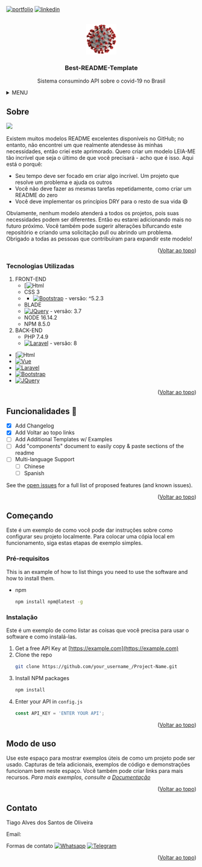 
<a name="readme-top"></a>

[![portfolio][portfolio-shield]][portfolio-url]
[![linkedin][linkedin-shield]][linkedin-url]


<!-- PROJECT LOGO -->
<br />
<div align="center">
  <a href="https://github.com/othneildrew/Best-README-Template">
    <img src="public/img/favicon/favicon_100px.png" alt="Logo" width="80" height="80">
  </a>

  <h3 align="center">Best-README-Template</h3>

  <p align="center">
    Sistema consumindo API sobre o covid-19 no Brasil
    <!-- <br />
    <a href="https://github.com/othneildrew/Best-README-Template"><strong>Explore the docs »</strong></a>
    <br />
    <br />
    <a href="https://github.com/othneildrew/Best-README-Template">View Demo</a>
    ·
    <a href="https://github.com/othneildrew/Best-README-Template/issues">Report Bug</a>
    ·
    <a href="https://github.com/othneildrew/Best-README-Template/issues">Request Feature</a> -->
  </p>
</div>



<!-- MENU -->
<details>
  <summary>MENU</summary>
  <ol>
    <li>
      <a href="#sobre">Sobre</a>
      <ul>
        <li><a href="#tecnologias-utilizadas">Tecnologias Utilizadas</a></li>
      </ul>
    </li>
    <li><a href="#funcionalidades">Funcionalidades</a></li>
    <li>
      <a href="#começando">Começando</a>
      <ul>
        <li><a href="#pré-requisitos">Pré-requisitos</a></li>
        <li><a href="#Instalação">Instalação</a></li>
      </ul>
    </li>
    <li><a href="#modo-de-uso">Modo de uso</a></li>
    <!-- <li><a href="#contribuidores">Contribuidores</a></li> -->
    <!-- <li><a href="#licença">Licença</a></li> -->
    <li><a href="#contato">Contato</a></li>
    <!-- <li><a href="#agradecimentos">Agradecimentos</a></li> -->
  </ol>
</details>



<!-- ABOUT THE PROJECT -->
## Sobre

<img src="public/img/imagem_projeto.png" />

Existem muitos modelos README excelentes disponíveis no GitHub; no entanto, não encontrei um que realmente atendesse às minhas necessidades, então criei este aprimorado. Quero criar um modelo LEIA-ME tão incrível que seja o último de que você precisará - acho que é isso. Aqui está o porquê:
* Seu tempo deve ser focado em criar algo incrível. Um projeto que resolve um problema e ajuda os outros
* Você não deve fazer as mesmas tarefas repetidamente, como criar um README do zero
* Você deve implementar os princípios DRY para o resto de sua vida :smile:

Obviamente, nenhum modelo atenderá a todos os projetos, pois suas necessidades podem ser diferentes. Então eu estarei adicionando mais no futuro próximo. Você também pode sugerir alterações bifurcando este repositório e criando uma solicitação pull ou abrindo um problema. Obrigado a todas as pessoas que contribuíram para expandir este modelo!

<p align="right">(<a href="#readme-top">Voltar ao topo</a>)</p>



### Tecnologias Utilizadas
1. FRONT-END
    * [![Html][html-web] 
    * CSS 3
    * * [![Bootstrap][Bootstrap.com]][Bootstrap-url] - versão: ^5.2.3
    * BLADE
    * [![JQuery][JQuery.com]][JQuery-url] - versão: 3.7
    * NODE 16.14.2
    * NPM 8.5.0
2. BACK-END
    * PHP 7.4.9
    * [![Laravel][Laravel.com]][Laravel-url] - versão: 8

* [![Html][html-web]
* [![Vue][Vue.js]][Vue-url]
* [![Laravel][Laravel.com]][Laravel-url]
* [![Bootstrap][Bootstrap.com]][Bootstrap-url]
* [![JQuery][JQuery.com]][JQuery-url]

<p align="right">(<a href="#readme-top">Voltar ao topo</a>)</p>

<!-- ROADMAP -->
## Funcionalidades :hammer: 

- [x] Add Changelog
- [x] Add Voltar ao topo links
- [ ] Add Additional Templates w/ Examples
- [ ] Add "components" document to easily copy & paste sections of the readme
- [ ] Multi-language Support
    - [ ] Chinese
    - [ ] Spanish

See the [open issues](https://github.com/othneildrew/Best-README-Template/issues) for a full list of proposed features (and known issues).

<p align="right">(<a href="#readme-top">Voltar ao topo</a>)</p>

<!-- GETTING STARTED -->
## Começando

Este é um exemplo de como você pode dar instruções sobre como configurar seu projeto localmente.
Para colocar uma cópia local em funcionamento, siga estas etapas de exemplo simples.

### Pré-requisitos

This is an example of how to list things you need to use the software and how to install them.
* npm
  ```sh
  npm install npm@latest -g
  ```

### Instalação

Este é um exemplo de como listar as coisas que você precisa para usar o software e como instalá-las.

1. Get a free API Key at [https://example.com](https://example.com)
2. Clone the repo
   ```sh
   git clone https://github.com/your_username_/Project-Name.git
   ```
3. Install NPM packages
   ```sh
   npm install
   ```
4. Enter your API in `config.js`
   ```js
   const API_KEY = 'ENTER YOUR API';
   ```

<p align="right">(<a href="#readme-top">Voltar ao topo</a>)</p>



<!-- USAGE EXAMPLES -->
## Modo de uso

Use este espaço para mostrar exemplos úteis de como um projeto pode ser usado. Capturas de tela adicionais, exemplos de código e demonstrações funcionam bem neste espaço. Você também pode criar links para mais recursos. _Para mais exemplos, consulte a [Documentação](https://example.com)_

<p align="right">(<a href="#readme-top">Voltar ao topo</a>)</p>


<!-- CONTRIBUIDORES -->
<!-- ## Contribuidores
Fotos e info de contribuidores aq

<p align="right">(<a href="#readme-top">Voltar ao topo</a>)</p> -->



<!-- LICENÇA -->
<!-- ## Licença

Distribuído sob a licença MIT. Veja `LICENSE.txt` para mais informações.

<p align="right">(<a href="#readme-top">Voltar ao topo</a>)</p> -->



<!-- CONTACT -->
## Contato

Tiago Alves dos Santos de Oliveira

Email:

Formas de contato
[![Whatsapp][whatsapp-shield]][whatsapp-url]
[![Telegram][telegram-shield]][telegram-url]

<p align="right">(<a href="#readme-top">Voltar ao topo</a>)</p>



<!-- AGRADECIMENTOS -->
<!-- ## Agardecimentos

Use este espaço para listar os recursos que você considera úteis e aos quais gostaria de dar crédito. Eu incluí alguns dos meus favoritos para começar!

* [Choose an Open Source License](https://choosealicense.com)
* [GitHub Emoji Cheat Sheet](https://www.webpagefx.com/tools/emoji-cheat-sheet)
* [Malven's Flexbox Cheatsheet](https://flexbox.malven.co/)
* [Malven's Grid Cheatsheet](https://grid.malven.co/)
* [Img Shields](https://shields.io)
* [GitHub Pages](https://pages.github.com)
* [Font Awesome](https://fontawesome.com)
* [React Icons](https://react-icons.github.io/react-icons/search)

<p align="right">(<a href="#readme-top">Voltar ao topo</a>)</p> -->



<!-- MARKDOWN -->
[html-web]: https://img.shields.io/badge/Bootstrap-563D7C?style=for-the-badge&logo=bootstrap&logoColor=white

[Bootstrap.com]: https://img.shields.io/badge/Bootstrap-563D7C?style=for-the-badge&logo=bootstrap&logoColor=white
[Bootstrap-url]: https://getbootstrap.com

[JQuery.com]: https://img.shields.io/badge/jQuery-0769AD?style=for-the-badge&logo=jquery&logoColor=white
[JQuery-url]: https://jquery.com 

[Vue.js]: https://img.shields.io/badge/Vue.js-35495E?style=for-the-badge&logo=vuedotjs&logoColor=4FC08D
[Vue-url]: https://vuejs.org/



[Laravel.com]: https://img.shields.io/badge/Laravel-FF2D20?style=for-the-badge&logo=laravel&logoColor=white
[Laravel-url]: https://laravel.com

[whatsapp-shield]: https://img.shields.io/badge/WhatsApp-25D366?style=for-the-badge&logo=whatsapp&logoColor=white
[whatsapp-url]: https://wa.link/h5vlzo
[telegram-shield]: https://img.shields.io/badge/Telegram-2CA5E0?style=for-the-badge&logo=telegram&logoColor=white
[telegram-url]: https://t.me/TiagoAlves2001
[linkedin-shield]: https://img.shields.io/badge/LinkedIn-0077B5?style=for-the-badge&logo=linkedin&logoColor=white
[linkedin-url]: https://wa.link/h5vlzo
[portfolio-shield]: https://img.shields.io/badge/PORTFOLIO-%20CLIQUE%20AQUI%20-%20BLACK
[portfolio-url]: https://wa.link/h5vlzo
